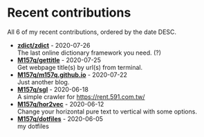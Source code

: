# Recent contributions

All <!-- recent_contributions_count starts -->6<!-- recent_contributions_count ends --> of my recent contributions, ordered by the date DESC.

<!-- recent_contributions starts -->
* **[zdict/zdict](https://github.com/zdict/zdict)** - 2020-07-26
<br>The last online dictionary framework you need. (?)
* **[M157q/gettitle](https://github.com/M157q/gettitle)** - 2020-07-25
<br>Get webpage title(s) by url(s) from terminal.
* **[M157q/m157q.github.io](https://github.com/M157q/m157q.github.io)** - 2020-07-22
<br>Just another blog.
* **[M157q/sgl](https://github.com/M157q/sgl)** - 2020-06-18
<br>A simple crawler for https://rent.591.com.tw/
* **[M157q/hor2vec](https://github.com/M157q/hor2vec)** - 2020-06-12
<br>Change your horizontal pure text to vertical with some options.
* **[M157q/dotfiles](https://github.com/M157q/dotfiles)** - 2020-06-05
<br>my dotfiles
<!-- recent_contributions ends -->
